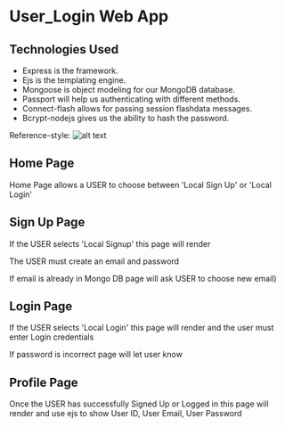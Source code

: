# User_Login Web App

Technologies Used
------------------
  * Express is the framework.
  * Ejs is the templating engine.
  * Mongoose is object modeling for our MongoDB database.
  * Passport will help us authenticating with different methods.
  * Connect-flash allows for passing session flashdata messages.
  * Bcrypt-nodejs gives us the ability to hash the password.

Reference-style: 
![alt text](http://url/to/img.png)

Home Page
-------------
Home Page allows a USER to choose between 'Local Sign Up' or 'Local Login'


Sign Up Page
-------------
If the USER selects 'Local Signup' this page will render

The USER must create an email and password 

If email is already in Mongo DB page will ask USER to choose new email)

Login Page
-------------
If the USER selects 'Local Login' this page will render and the user must enter Login credentials 

If password is incorrect page will let user know

Profile Page
-------------
Once the USER has successfully Signed Up or Logged in this page will render and use ejs to show User ID, User Email, User Password
